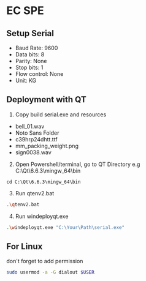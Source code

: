 # EC SPE

## Setup Serial
- Baud Rate: 9600
- Data bits: 8
- Parity: None
- Stop bits: 1
- Flow control: None
- Unit: KG

## Deployment with QT
1. Copy build serial.exe and resources
- bell_01.wav
- Noto Sans Folder
- c39hrp24dhtt.ttf
- mm_packing_weight.png
- sign0038.wav
  
2. Open Powershell/terminal, go to QT Directory e.g C:\Qt\6.6.3\mingw_64\bin
```
cd C:\Qt\6.6.3\mingw_64\bin
```

3. Run qtenv2.bat
```bash
.\qtenv2.bat
```

4. Run windeployqt.exe
```bash
.\windeployqt.exe "C:\Your\Path\serial.exe"
```

## For Linux
don't forget to add permission
```bash
sudo usermod -a -G dialout $USER
```